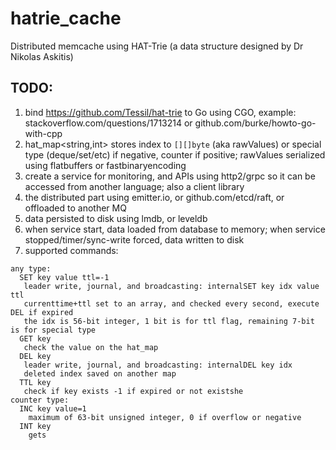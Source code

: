 # hatrie_cache
Distributed memcache using HAT-Trie (a data structure designed by Dr Nikolas Askitis)

## TODO:

1. bind https://github.com/Tessil/hat-trie to Go using CGO, example: stackoverflow.com/questions/1713214 or github.com/burke/howto-go-with-cpp
2. hat_map<string,int> stores index to `[][]byte` (aka rawValues) or special type (deque/set/etc) if negative, counter if positive; rawValues serialized using flatbuffers or fastbinaryencoding
3. create a service for monitoring, and APIs using http2/grpc so it can be accessed from another language; also a client library
4. the distributed part using emitter.io, or github.com/etcd/raft, or offloaded to another MQ
5. data persisted to disk using lmdb, or leveldb
6. when service start, data loaded from database to memory; when service stopped/timer/sync-write forced, data written to disk
7. supported commands:
```
any type:
  SET key value ttl=-1
   leader write, journal, and broadcasting: internalSET key idx value ttl
   currenttime+ttl set to an array, and checked every second, execute DEL if expired
   the idx is 56-bit integer, 1 bit is for ttl flag, remaining 7-bit is for special type
  GET key
   check the value on the hat_map
  DEL key
   leader write, journal, and broadcasting: internalDEL key idx
   deleted index saved on another map
  TTL key
   check if key exists -1 if expired or not existshe
counter type:
  INC key value=1
    maximum of 63-bit unsigned integer, 0 if overflow or negative
  INT key
    gets
```
